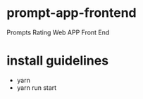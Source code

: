 # prompt-app-frontend 
Prompts Rating Web APP Front End

# install guidelines
* yarn
* yarn run start 
